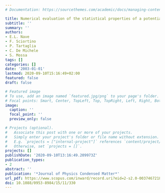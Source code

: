 ```yaml
---
# Documentation: https://sourcethemes.com/academic/docs/managing-content/

title: Numerical evaluation of the statistical properties of a potential energy landscape
subtitle: ''
summary: ''
authors:
- E.L. Nave
- F. Sciortino
- P. Tartaglia
- C. De Michele
- S. Mossa
tags: []
categories: []
date: '2003-01-01'
lastmod: 2020-09-10T15:16:49+02:00
featured: false
draft: false

# Featured image
# To use, add an image named `featured.jpg/png` to your page's folder.
# Focal points: Smart, Center, TopLeft, Top, TopRight, Left, Right, BottomLeft, Bottom, BottomRight.
image:
  caption: ''
  focal_point: ''
  preview_only: false

# Projects (optional).
#   Associate this post with one or more of your projects.
#   Simply enter your project's folder or file name without extension.
#   E.g. `projects = ["internal-project"]` references `content/project/deep-learning/index.md`.
#   Otherwise, set `projects = []`.
projects: []
publishDate: '2020-09-10T13:16:49.209973Z'
publication_types:
- 2
abstract: ''
publication: '*Journal of Physics Condensed Matter*'
url_pdf: https://www.scopus.com/inward/record.uri?eid=2-s2.0-0037467218&doi=10.1088%2f0953-8984%2f15%2f11%2f330&partnerID=40&md5=ea8cd5e7671eba930c1b685098176175
doi: 10.1088/0953-8984/15/11/330
---
```

